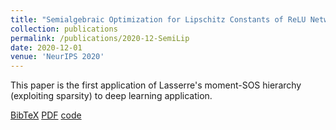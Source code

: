 ```yaml
---
title: "Semialgebraic Optimization for Lipschitz Constants of ReLU Networks"
collection: publications
permalink: /publications/2020-12-SemiLip
date: 2020-12-01
venue: 'NeurIPS 2020'
---
```


This paper is the first application of Lasserre's moment-SOS hierarchy (exploiting sparsity) to deep learning application.

[BibTeX](https://tongchen779.github.io/ref/2020-12-SemiLip-BibTeX.bib)
[PDF](https://proceedings.neurips.cc/paper_files/paper/2020/file/dea9ddb25cbf2352cf4dec30222a02a5-Paper.pdf)
[code](https://github.com/TongCHEN779/CertDNN)